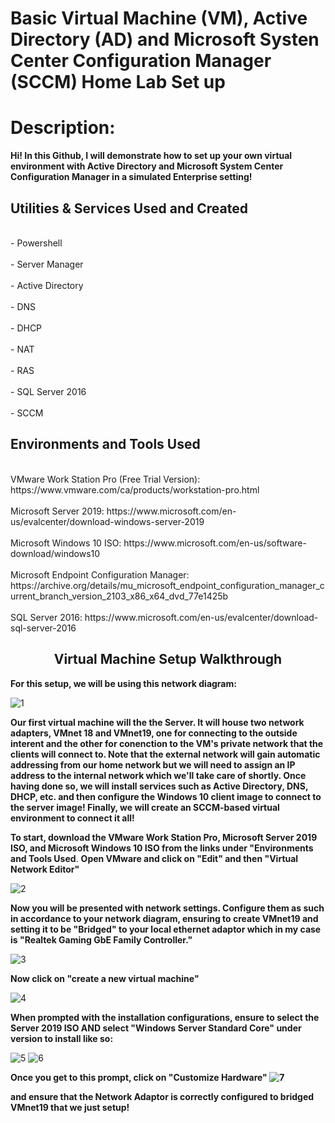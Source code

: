 <h1>Basic Virtual Machine (VM), Active Directory (AD) and Microsoft Systen Center Configuration Manager (SCCM) Home Lab Set up</h1>

<h1>Description:</h1>
<b>Hi! In this Github, I will demonstrate how to set up your own virtual environment with Active Directory and Microsoft System Center Configuration Manager in a simulated Enterprise setting!</b>

<h2>Utilities & Services Used and Created</h2>
<br>- Powershell</br> 
<br>- Server Manager</br>
<br>- Active Directory</br>
<br>- DNS</br>
<br>- DHCP</br>
<br>- NAT</br>
<br>- RAS</br>
<br>- SQL Server 2016</br>
<br>- SCCM</br>

<h2>Environments and Tools Used</h2>
<br>VMware Work Station Pro (Free Trial Version): https://www.vmware.com/ca/products/workstation-pro.html</br>
<br>Microsoft Server 2019: https://www.microsoft.com/en-us/evalcenter/download-windows-server-2019</br>
<br>Microsoft Windows 10 ISO: https://www.microsoft.com/en-us/software-download/windows10</br>
<br>Microsoft Endpoint Configuration Manager: https://archive.org/details/mu_microsoft_endpoint_configuration_manager_current_branch_version_2103_x86_x64_dvd_77e1425b</br>
<br>SQL Server 2016: https://www.microsoft.com/en-us/evalcenter/download-sql-server-2016</b>

<h2 align="center">Virtual Machine Setup Walkthrough</h2>

<b>For this setup, we will be using this network diagram:</b>

![1](https://github.com/seperdan/SCCM/assets/54723844/82bf8701-5219-42e3-833d-1d37ad0b3311)

<b>Our first virtual machine will the the Server. It will house two network adapters, VMnet 18 and VMnet19, one for connecting to the outside interent and the other for conenction to the VM's private network that the clients will connect to. Note that the external network will gain automatic addressing from our home network but we will need to assign an IP address to the internal network which we'll take care of shortly. Once having done so, we will install services such as Active Directory, DNS, DHCP, etc. and then configure the Windows 10 client image to connect to the server image! Finally, we will create an SCCM-based virtual environment to connect it all!</b>

<b>To start, download the VMware Work Station Pro, Microsoft Server 2019 ISO, and Microsoft Windows 10 ISO from the links under "Environments and Tools Used</b>.
<b>Open VMware and click on "Edit" and then "Virtual Network Editor"</b>

![2](https://github.com/seperdan/SCCM/assets/54723844/4ffe55d6-95ff-4de4-8177-46cbbb0bd700)

<b>Now you will be presented with network settings. Configure them as such in accordance to your network diagram, ensuring to create VMnet19 and setting it to be "Bridged" to your local ethernet adaptor which in my case is "Realtek Gaming GbE Family Controller."</b>

![3](https://github.com/seperdan/SCCM/assets/54723844/d7cda194-b42d-4c83-a2aa-172b8dd0a4e9)

<b>Now click on "create a new virtual machine"</b>

![4](https://github.com/seperdan/SCCM/assets/54723844/ad0603a1-6b41-4dbb-bfb0-fdcecd198c28)

<b>When prompted with the installation configurations, ensure to select the Server 2019 ISO AND select "Windows Server Standard Core" under version to install like so:</b>

![5](https://github.com/seperdan/SCCM/assets/54723844/6a0d0c52-bbff-40d7-9590-f6c5b6a59e80)
![6](https://github.com/seperdan/SCCM/assets/54723844/c028abee-bee6-4731-8636-54136263303d)

<b>Once you get to this prompt, click on "Customize Hardware"<b>
![7](https://github.com/seperdan/SCCM/assets/54723844/54008368-e8f3-4020-8026-edf9cabfeeab)

<b>and ensure that the Network Adaptor is correctly configured to bridged VMnet19 that we just setup! </b>




